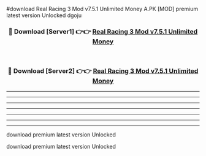 #download Real Racing 3 Mod v7.5.1 Unlimited Money A.PK [MOD] premium latest version Unlocked dgoju 



<div align="center">
<h3>🔴 Download [Server1] 👉👉 <a href="https://download1apk.web.app/">Real Racing 3 Mod v7.5.1 Unlimited Money</a></h3><br>

<h3>🔴 Download [Server2] 👉👉 <a href="https://download1apk.web.app/">Real Racing 3 Mod v7.5.1 Unlimited Money</a></h3>
</div>





----------------------------------------------------------

----------------------------------------------------------

----------------------------------------------------------

----------------------------------------------------------

----------------------------------------------------------

----------------------------------------------------------

----------------------------------------------------------

download premium latest version Unlocked

download premium latest version Unlocked
